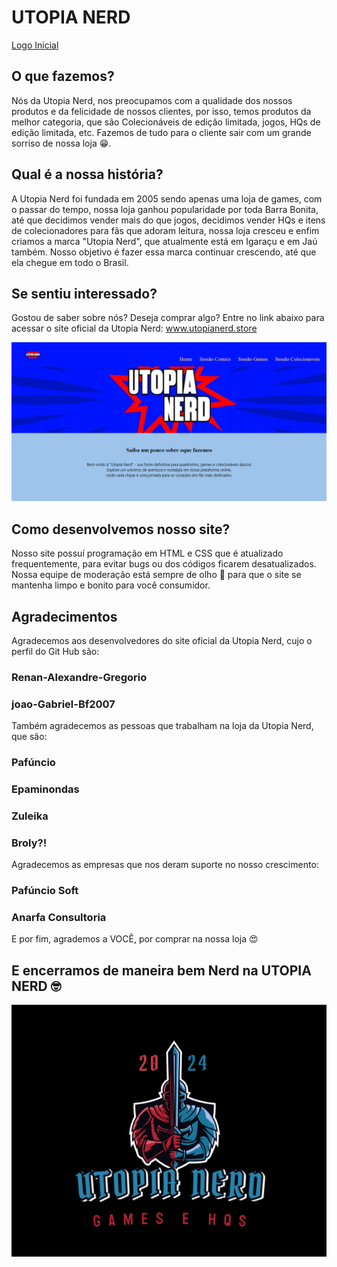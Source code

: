 # UTOPIA NERD

[Logo Inicial](https://github.com/Renan-Alexandre-Gregorio/Utopia-Nerd/blob/master/miniaturas/thumbnail_Banner%202024-05-21%20082127.png)

## O que fazemos?

Nós da Utopia Nerd, nos preocupamos com a qualidade dos nossos produtos e da felicidade de nossos clientes, por isso,
temos produtos da melhor categoria, que são Colecionáveis de edição limitada, jogos, HQs de edição limitada, etc. Fazemos de tudo para
o cliente sair com um grande sorriso de nossa loja 😁.

## Qual é a nossa história?

A Utopia Nerd foi fundada em 2005 sendo apenas uma loja de games, com o passar do tempo, nossa loja ganhou popularidade por toda Barra
Bonita, até que decidimos vender mais do que jogos, decidimos vender HQs e itens de colecionadores para fãs que adoram
leitura, nossa loja cresceu e enfim criamos a marca "Utopia Nerd", que atualmente está em Igaraçu e em Jaú também. Nosso objetivo é
fazer essa marca continuar crescendo, até que ela chegue em todo o Brasil.

## Se sentiu interessado?

Gostou de saber sobre nós? Deseja comprar algo? Entre no link abaixo para acessar o site oficial da Utopia Nerd:
www.utopianerd.store

![Print do site](https://github.com/Renan-Alexandre-Gregorio/Utopia-Nerd/blob/master/miniaturas/Site.png)

## Como desenvolvemos nosso site?

Nosso site possuí programação em HTML e CSS que é atualizado frequentemente, para evitar bugs ou dos códigos ficarem desatualizados.
Nossa equipe de moderação está sempre de olho 👀 para que o site se mantenha limpo e bonito para você consumidor.

## Agradecimentos

Agradecemos aos desenvolvedores do site oficial da Utopia Nerd, cujo o perfil do Git Hub são:

### Renan-Alexandre-Gregorio

### joao-Gabriel-Bf2007

Também agradecemos as pessoas que trabalham na loja da Utopia Nerd, que são:

### Pafúncio

### Epaminondas

### Zuleika

### Broly?!

Agradecemos as empresas que nos deram suporte no nosso crescimento:

### Pafúncio Soft

### Anarfa Consultoria

E por fim, agrademos a VOCÊ, por comprar na nossa loja 😍

## E encerramos de maneira bem Nerd na UTOPIA NERD 🤓

![Logo Final](https://github.com/Renan-Alexandre-Gregorio/Utopia-Nerd/blob/master/miniaturas/thumbnail_image.png)